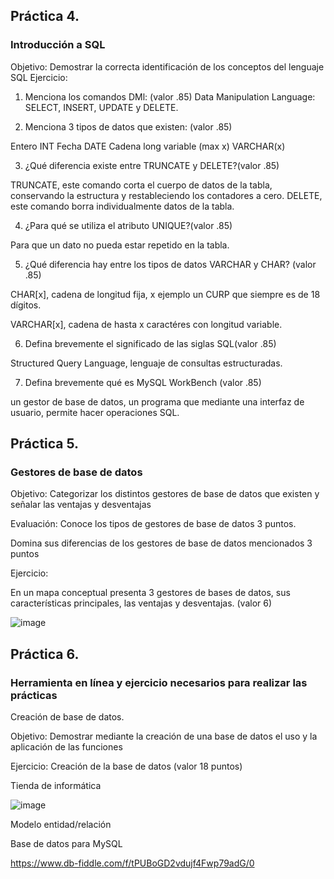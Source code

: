 ## Práctica 4.
### Introducción a SQL
Objetivo: Demostrar la correcta identificación de los conceptos del lenguaje SQL
Ejercicio:

1. Menciona los comandos DMl: (valor .85)
Data Manipulation Language: SELECT, INSERT, UPDATE y DELETE.

2. Menciona 3 tipos de datos que existen: (valor .85)

Entero INT 
Fecha DATE
Cadena long variable (max x) VARCHAR(x)

3. ¿Qué diferencia existe entre TRUNCATE y DELETE?(valor .85)

TRUNCATE, este comando corta el cuerpo de datos de la tabla, conservando la estructura y restableciendo los contadores a cero.
DELETE, este comando borra individualmente datos de la tabla.

4. ¿Para qué se utiliza el atributo UNIQUE?(valor .85)

Para que un dato no pueda estar repetido en la tabla.

5. ¿Qué diferencia hay entre los tipos de datos VARCHAR y CHAR? (valor .85)

CHAR[x], cadena de longitud fija, x ejemplo un CURP que siempre es de 18 dígitos.

VARCHAR[x], cadena de hasta x caractéres con longitud variable. 

6. Defina brevemente el significado de las siglas SQL(valor .85)

Structured Query Language, lenguaje de consultas estructuradas.


7. Defina brevemente qué es MySQL WorkBench (valor .85)

un gestor de base de datos, un programa que mediante una interfaz de usuario, permite hacer operaciones SQL.


## Práctica 5.
### Gestores de base de datos

Objetivo: Categorizar los distintos gestores de base de datos que existen y señalar las
ventajas y desventajas

Evaluación: Conoce los tipos de gestores de base de datos 3 puntos.

Domina sus diferencias de los gestores de base de datos mencionados 3 puntos

Ejercicio:

En un mapa conceptual presenta 3 gestores de bases de datos, sus características
principales, las ventajas y desventajas. (valor 6)

![image](https://user-images.githubusercontent.com/91554777/170415427-e2b7321b-a97f-43b0-ac24-6e506c307e6b.png)

## Práctica 6.
### Herramienta en línea y ejercicio necesarios para realizar las prácticas

Creación de base de datos.

Objetivo: Demostrar mediante la creación de una base de datos el uso y la aplicación de
las funciones

Ejercicio: Creación de la base de datos (valor 18 puntos)

Tienda de informática

![image](https://user-images.githubusercontent.com/91554777/170415101-717bca19-3644-46a9-8a57-8d5940c5d283.png)




Modelo entidad/relación




Base de datos para MySQL

https://www.db-fiddle.com/f/tPUBoGD2vdujf4Fwp79adG/0
